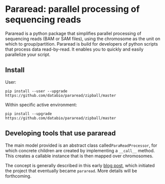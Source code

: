 # Pararead: parallel processing of sequencing reads

Pararead is a python package that simplifies parallel processing of sequencing reads (BAM or SAM files), 
using the chromosome as the unit on which to group/partition. Pararead is build for developers of python scripts that process data read-by-read. It enables you to quickly and easily parallelize your script.

## Install
User:
```
pip install --user --upgrade https://github.com/databio/pararead/zipball/master
```
Within specific active environment:
```
pip install --upgrade https://github.com/databio/pararead/zipball/master
```

## Developing tools that use pararead

The main model provided is an abstract class called`ParaReadProcessor`, for which concrete children are created by implementing a `__call__`
method. This creates a callable instance that is then mapped over chromosomes.

The concept is generally described in this early [blog post](http://databio.org/posts/tabix_files.html), which initiated the project that eventually became `pararead`. More details will be forthcoming.
